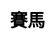 ---
title: 賽馬
layout: horse_racing
description: 享受精彩的賽馬遊戲，賺取獎金.
js: ["js/game/wooden_fish/howler.min.js", "js/game/horse_racing/horse_racing.js"]
css: ["css/game/horse_racing/horse_racing.css"]
---